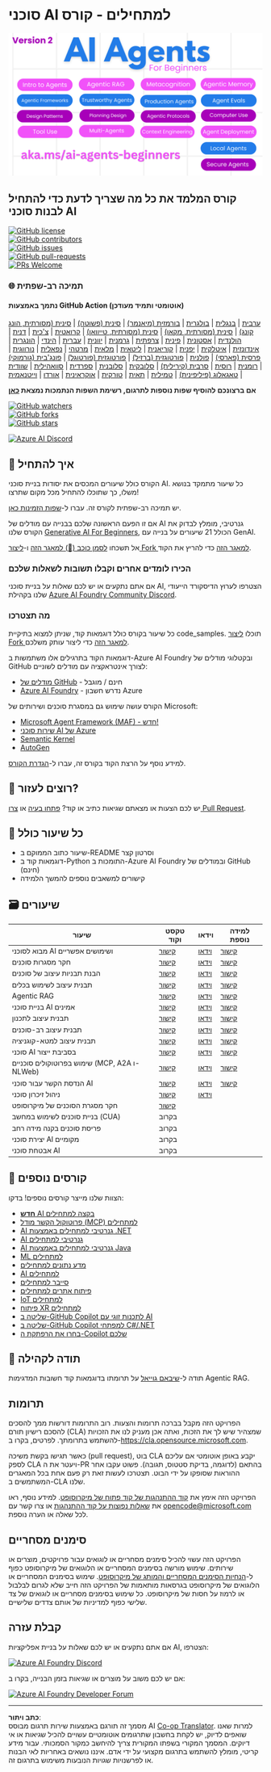 <!--
CO_OP_TRANSLATOR_METADATA:
{
  "original_hash": "35b7c9b08396abaac3d149cb1a9bfebb",
  "translation_date": "2025-10-11T10:40:37+00:00",
  "source_file": "README.md",
  "language_code": "he"
}
-->
# סוכני AI למתחילים - קורס

![Generative AI For Beginners](../../translated_images/repo-thumbnailv2.06f4a48036fde647f6ba4eb19f5651babe59bb30e972748afb349e47725d7601.he.png)

## קורס המלמד את כל מה שצריך לדעת כדי להתחיל לבנות סוכני AI

[![GitHub license](https://img.shields.io/github/license/microsoft/ai-agents-for-beginners.svg)](https://github.com/microsoft/ai-agents-for-beginners/blob/master/LICENSE?WT.mc_id=academic-105485-koreyst)  
[![GitHub contributors](https://img.shields.io/github/contributors/microsoft/ai-agents-for-beginners.svg)](https://GitHub.com/microsoft/ai-agents-for-beginners/graphs/contributors/?WT.mc_id=academic-105485-koreyst)  
[![GitHub issues](https://img.shields.io/github/issues/microsoft/ai-agents-for-beginners.svg)](https://GitHub.com/microsoft/ai-agents-for-beginners/issues/?WT.mc_id=academic-105485-koreyst)  
[![GitHub pull-requests](https://img.shields.io/github/issues-pr/microsoft/ai-agents-for-beginners.svg)](https://GitHub.com/microsoft/ai-agents-for-beginners/pulls/?WT.mc_id=academic-105485-koreyst)  
[![PRs Welcome](https://img.shields.io/badge/PRs-welcome-brightgreen.svg?style=flat-square)](http://makeapullrequest.com?WT.mc_id=academic-105485-koreyst)  

### 🌐 תמיכה רב-שפתית

#### נתמך באמצעות GitHub Action (אוטומטי ותמיד מעודכן)

<!-- CO-OP TRANSLATOR LANGUAGES TABLE START -->
[ערבית](../ar/README.md) | [בנגלית](../bn/README.md) | [בולגרית](../bg/README.md) | [בורמזית (מיאנמר)](../my/README.md) | [סינית (פשוטה)](../zh/README.md) | [סינית (מסורתית, הונג קונג)](../hk/README.md) | [סינית (מסורתית, מקאו)](../mo/README.md) | [סינית (מסורתית, טייוואן)](../tw/README.md) | [קרואטית](../hr/README.md) | [צ'כית](../cs/README.md) | [דנית](../da/README.md) | [הולנדית](../nl/README.md) | [אסטונית](../et/README.md) | [פינית](../fi/README.md) | [צרפתית](../fr/README.md) | [גרמנית](../de/README.md) | [יוונית](../el/README.md) | [עברית](./README.md) | [הינדי](../hi/README.md) | [הונגרית](../hu/README.md) | [אינדונזית](../id/README.md) | [איטלקית](../it/README.md) | [יפנית](../ja/README.md) | [קוריאנית](../ko/README.md) | [ליטאית](../lt/README.md) | [מלאית](../ms/README.md) | [מרטהי](../mr/README.md) | [נפאלית](../ne/README.md) | [נורווגית](../no/README.md) | [פרסית (פארסי)](../fa/README.md) | [פולנית](../pl/README.md) | [פורטוגזית (ברזיל)](../br/README.md) | [פורטוגזית (פורטוגל)](../pt/README.md) | [פונג'בית (גורמוקי)](../pa/README.md) | [רומנית](../ro/README.md) | [רוסית](../ru/README.md) | [סרבית (קירילית)](../sr/README.md) | [סלובקית](../sk/README.md) | [סלובנית](../sl/README.md) | [ספרדית](../es/README.md) | [סוואהילית](../sw/README.md) | [שוודית](../sv/README.md) | [טאגאלוג (פיליפינית)](../tl/README.md) | [טמילית](../ta/README.md) | [תאית](../th/README.md) | [טורקית](../tr/README.md) | [אוקראינית](../uk/README.md) | [אורדו](../ur/README.md) | [וייטנאמית](../vi/README.md)
<!-- CO-OP TRANSLATOR LANGUAGES TABLE END -->

**אם ברצונכם להוסיף שפות נוספות לתרגום, רשימת השפות הנתמכות נמצאת [כאן](https://github.com/Azure/co-op-translator/blob/main/getting_started/supported-languages.md)**

[![GitHub watchers](https://img.shields.io/github/watchers/microsoft/ai-agents-for-beginners.svg?style=social&label=Watch)](https://GitHub.com/microsoft/ai-agents-for-beginners/watchers/?WT.mc_id=academic-105485-koreyst)  
[![GitHub forks](https://img.shields.io/github/forks/microsoft/ai-agents-for-beginners.svg?style=social&label=Fork)](https://GitHub.com/microsoft/ai-agents-for-beginners/network/?WT.mc_id=academic-105485-koreyst)  
[![GitHub stars](https://img.shields.io/github/stars/microsoft/ai-agents-for-beginners.svg?style=social&label=Star)](https://GitHub.com/microsoft/ai-agents-for-beginners/stargazers/?WT.mc_id=academic-105485-koreyst)  

[![Azure AI Discord](https://dcbadge.limes.pink/api/server/kzRShWzttr)](https://discord.gg/kzRShWzttr)

## 🌱 איך להתחיל

הקורס כולל שיעורים המכסים את יסודות בניית סוכני AI. כל שיעור מתמקד בנושא משלו, כך שתוכלו להתחיל מכל מקום שתרצו!

יש תמיכה רב-שפתית לקורס זה. עברו ל-[שפות הזמינות כאן](../..).  

אם זו הפעם הראשונה שלכם בבנייה עם מודלים של AI גנרטיבי, מומלץ לבדוק את הקורס שלנו [Generative AI For Beginners](https://aka.ms/genai-beginners), הכולל 21 שיעורים על בנייה עם GenAI.

אל תשכחו [לסמן כוכב (🌟) למאגר הזה](https://docs.github.com/en/get-started/exploring-projects-on-github/saving-repositories-with-stars?WT.mc_id=academic-105485-koreyst) ו-[ליצור Fork למאגר הזה](https://github.com/microsoft/ai-agents-for-beginners/fork) כדי להריץ את הקוד.

### הכירו לומדים אחרים וקבלו תשובות לשאלות שלכם

אם אתם נתקעים או יש לכם שאלות על בניית סוכני AI, הצטרפו לערוץ הדיסקורד הייעודי שלנו בקהילת [Azure AI Foundry Community Discord](https://aka.ms/ai-agents/discord).

### מה תצטרכו

כל שיעור בקורס כולל דוגמאות קוד, שניתן למצוא בתיקיית code_samples. תוכלו [ליצור Fork למאגר הזה](https://github.com/microsoft/ai-agents-for-beginners/fork) כדי ליצור עותק משלכם.  

דוגמאות הקוד בתרגילים אלו משתמשות ב-Azure AI Foundry ובקטלוגי מודלים של GitHub לצורך אינטראקציה עם מודלים לשוניים:

- [מודלים של GitHub](https://aka.ms/ai-agents-beginners/github-models) - חינם / מוגבל  
- [Azure AI Foundry](https://aka.ms/ai-agents-beginners/ai-foundry) - נדרש חשבון Azure  

הקורס עושה שימוש גם במסגרת סוכנים ושירותים של Microsoft:

- [Microsoft Agent Framework (MAF) - חדש!](https://aka.ms/ai-agents-beginners/agent-framewrok)  
- [שירות סוכני AI של Azure](https://aka.ms/ai-agents-beginners/ai-agent-service)  
- [Semantic Kernel](https://aka.ms/ai-agents-beginners/semantic-kernel)  
- [AutoGen](https://aka.ms/ai-agents/autogen)  

למידע נוסף על הרצת הקוד בקורס זה, עברו ל-[הגדרת הקורס](./00-course-setup/README.md).

## 🙏 רוצים לעזור?

יש לכם הצעות או מצאתם שגיאות כתיב או קוד? [פתחו בעיה](https://github.com/microsoft/ai-agents-for-beginners/issues?WT.mc_id=academic-105485-koreyst) או [צרו Pull Request](https://github.com/microsoft/ai-agents-for-beginners/pulls?WT.mc_id=academic-105485-koreyst).

## 📂 כל שיעור כולל

- שיעור כתוב הממוקם ב-README וסרטון קצר  
- דוגמאות קוד ב-Python התומכות ב-Azure AI Foundry ובמודלים של GitHub (חינם)  
- קישורים למשאבים נוספים להמשך הלמידה  

## 🗃️ שיעורים

| **שיעור**                                   | **טקסט וקוד**                                    | **וידאו**                                                  | **למידה נוספת**                                                                     |
|----------------------------------------------|----------------------------------------------------|------------------------------------------------------------|----------------------------------------------------------------------------------------|
| מבוא לסוכני AI ושימושים אפשריים              | [קישור](./01-intro-to-ai-agents/README.md)          | [וידאו](https://youtu.be/3zgm60bXmQk?si=z8QygFvYQv-9WtO1)  | [קישור](https://aka.ms/ai-agents-beginners/collection?WT.mc_id=academic-105485-koreyst) |
| חקר מסגרות סוכנים                            | [קישור](./02-explore-agentic-frameworks/README.md)  | [וידאו](https://youtu.be/ODwF-EZo_O8?si=Vawth4hzVaHv-u0H)  | [קישור](https://aka.ms/ai-agents-beginners/collection?WT.mc_id=academic-105485-koreyst) |
| הבנת תבניות עיצוב של סוכנים                  | [קישור](./03-agentic-design-patterns/README.md)     | [וידאו](https://youtu.be/m9lM8qqoOEA?si=BIzHwzstTPL8o9GF)  | [קישור](https://aka.ms/ai-agents-beginners/collection?WT.mc_id=academic-105485-koreyst) |
| תבנית עיצוב לשימוש בכלים                     | [קישור](./04-tool-use/README.md)                    | [וידאו](https://youtu.be/vieRiPRx-gI?si=2z6O2Xu2cu_Jz46N)  | [קישור](https://aka.ms/ai-agents-beginners/collection?WT.mc_id=academic-105485-koreyst) |
| Agentic RAG                                  | [קישור](./05-agentic-rag/README.md)                 | [וידאו](https://youtu.be/WcjAARvdL7I?si=gKPWsQpKiIlDH9A3)  | [קישור](https://aka.ms/ai-agents-beginners/collection?WT.mc_id=academic-105485-koreyst) |
| בניית סוכני AI אמינים                        | [קישור](./06-building-trustworthy-agents/README.md) | [וידאו](https://youtu.be/iZKkMEGBCUQ?si=jZjpiMnGFOE9L8OK ) | [קישור](https://aka.ms/ai-agents-beginners/collection?WT.mc_id=academic-105485-koreyst) |
| תבנית עיצוב לתכנון                           | [קישור](./07-planning-design/README.md)             | [וידאו](https://youtu.be/kPfJ2BrBCMY?si=6SC_iv_E5-mzucnC)  | [קישור](https://aka.ms/ai-agents-beginners/collection?WT.mc_id=academic-105485-koreyst) |
| תבנית עיצוב רב-סוכנים                        | [קישור](./08-multi-agent/README.md)                 | [וידאו](https://youtu.be/V6HpE9hZEx0?si=rMgDhEu7wXo2uo6g)  | [קישור](https://aka.ms/ai-agents-beginners/collection?WT.mc_id=academic-105485-koreyst) |
| תבנית עיצוב למטא-קוגניציה                   | [קישור](./09-metacognition/README.md)               | [וידאו](https://youtu.be/His9R6gw6Ec?si=8gck6vvdSNCt6OcF)  | [קישור](https://aka.ms/ai-agents-beginners/collection?WT.mc_id=academic-105485-koreyst) |
| סוכני AI בסביבת ייצור                        | [קישור](./10-ai-agents-production/README.md)        | [וידאו](https://youtu.be/l4TP6IyJxmQ?si=31dnhexRo6yLRJDl)  | [קישור](https://aka.ms/ai-agents-beginners/collection?WT.mc_id=academic-105485-koreyst) |
| שימוש בפרוטוקולים סוכניים (MCP, A2A ו-NLWeb) | [קישור](./11-agentic-protocols/README.md)           | [וידאו](https://youtu.be/X-Dh9R3Opn8)                                 | [קישור](https://aka.ms/ai-agents-beginners/collection?WT.mc_id=academic-105485-koreyst) |
| הנדסת הקשר עבור סוכני AI                      | [קישור](./12-context-engineering/README.md)         | [וידאו](https://youtu.be/F5zqRV7gEag)                                 | [קישור](https://aka.ms/ai-agents-beginners/collection?WT.mc_id=academic-105485-koreyst) |
| ניהול זיכרון סוכני                            | [קישור](./13-agent-memory/README.md)     |      [וידאו](https://youtu.be/QrYbHesIxpw?si=vZkVwKrQ4ieCcIPx)                                                      |                                                                                        |
| חקר מסגרת הסוכנים של מיקרוסופט                | [קישור](./14-microsoft-agent-framework/README.md)                            |                                                            |                                                                                        |
| בניית סוכנים לשימוש במחשב (CUA)               | בקרוב                                 |                                                            |                                                                                        |
| פריסת סוכנים בקנה מידה רחב                    | בקרוב                                 |                                                            |                                                                                        |
| יצירת סוכני AI מקומיים                        | בקרוב                                   |                                                            |                                                                                        |
| אבטחת סוכני AI                                | בקרוב                                   |                                                            |                                                                                        |

## 🎒 קורסים נוספים

הצוות שלנו מייצר קורסים נוספים! בדקו:

- [**חדש** AI בקצה למתחילים](https://github.com/microsoft/edgeai-for-beginners?WT.mc_id=academic-105485-koreyst)
- [פרוטוקול הקשר מודל (MCP) למתחילים](https://github.com/microsoft/mcp-for-beginners?WT.mc_id=academic-105485-koreyst)
- [AI גנרטיבי למתחילים באמצעות .NET](https://github.com/microsoft/Generative-AI-for-beginners-dotnet?WT.mc_id=academic-105485-koreyst)
- [AI גנרטיבי למתחילים](https://github.com/microsoft/generative-ai-for-beginners?WT.mc_id=academic-105485-koreyst)
- [AI גנרטיבי למתחילים באמצעות Java](https://github.com/microsoft/generative-ai-for-beginners-java?WT.mc_id=academic-105485-koreyst)
- [ML למתחילים](https://aka.ms/ml-beginners?WT.mc_id=academic-105485-koreyst)
- [מדע נתונים למתחילים](https://aka.ms/datascience-beginners?WT.mc_id=academic-105485-koreyst)
- [AI למתחילים](https://aka.ms/ai-beginners?WT.mc_id=academic-105485-koreyst)
- [סייבר למתחילים](https://github.com/microsoft/Security-101??WT.mc_id=academic-96948-sayoung)
- [פיתוח אתרים למתחילים](https://aka.ms/webdev-beginners?WT.mc_id=academic-105485-koreyst)
- [IoT למתחילים](https://aka.ms/iot-beginners?WT.mc_id=academic-105485-koreyst)
- [פיתוח XR למתחילים](https://github.com/microsoft/xr-development-for-beginners?WT.mc_id=academic-105485-koreyst)
- [שליטה ב-GitHub Copilot לתכנות זוגי עם AI](https://aka.ms/GitHubCopilotAI?WT.mc_id=academic-105485-koreyst)
- [שליטה ב-GitHub Copilot למפתחי C#/.NET](https://github.com/microsoft/mastering-github-copilot-for-dotnet-csharp-developers?WT.mc_id=academic-105485-koreyst)
- [בחרו את הרפתקת ה-Copilot שלכם](https://github.com/microsoft/CopilotAdventures?WT.mc_id=academic-105485-koreyst)

## 🌟 תודה לקהילה

תודה ל-[שיבאם גוייאל](https://www.linkedin.com/in/shivam2003/) על תרומתו בדוגמאות קוד חשובות המדגימות Agentic RAG. 

## תרומות

הפרויקט הזה מקבל בברכה תרומות והצעות. רוב התרומות דורשות ממך להסכים להסכם רישיון תורם (CLA) שמצהיר שיש לך את הזכות, ואתה אכן מעניק לנו את הזכויות להשתמש בתרומתך. לפרטים, בקרו ב-<https://cla.opensource.microsoft.com>.

כאשר תגישו בקשת משיכה (pull request), בוט CLA יקבע באופן אוטומטי אם עליכם לספק CLA ויעטר את ה-PR בהתאם (לדוגמה, בדיקת סטטוס, תגובה). פשוט עקבו אחר ההוראות שסופקו על ידי הבוט. תצטרכו לעשות זאת רק פעם אחת בכל המאגרים המשתמשים ב-CLA שלנו.

הפרויקט הזה אימץ את [קוד ההתנהגות של קוד פתוח של מיקרוסופט](https://opensource.microsoft.com/codeofconduct/).
למידע נוסף, ראו את [שאלות נפוצות על קוד ההתנהגות](https://opensource.microsoft.com/codeofconduct/faq/) או צרו קשר עם [opencode@microsoft.com](mailto:opencode@microsoft.com) לכל שאלה או הערה נוספת.

## סימנים מסחריים

הפרויקט הזה עשוי להכיל סימנים מסחריים או לוגואים עבור פרויקטים, מוצרים או שירותים. שימוש מורשה בסימנים המסחריים או הלוגואים של מיקרוסופט כפוף ל-[הנחיות הסימנים המסחריים והמותג של מיקרוסופט](https://www.microsoft.com/legal/intellectualproperty/trademarks/usage/general).
שימוש בסימנים המסחריים או הלוגואים של מיקרוסופט בגרסאות מותאמות של הפרויקט הזה חייב שלא לגרום לבלבול או לרמוז על חסות של מיקרוסופט.
כל שימוש בסימנים מסחריים או לוגואים של צד שלישי כפוף למדיניות של אותם צדדים שלישיים.

## קבלת עזרה

אם אתם נתקעים או יש לכם שאלות על בניית אפליקציות AI, הצטרפו:

[![Azure AI Foundry Discord](https://img.shields.io/badge/Discord-Azure_AI_Foundry_Community_Discord-blue?style=for-the-badge&logo=discord&color=5865f2&logoColor=fff)](https://aka.ms/foundry/discord)

אם יש לכם משוב על מוצרים או שגיאות בזמן הבנייה, בקרו ב:

[![Azure AI Foundry Developer Forum](https://img.shields.io/badge/GitHub-Azure_AI_Foundry_Developer_Forum-blue?style=for-the-badge&logo=github&color=000000&logoColor=fff)](https://aka.ms/foundry/forum)

---

**כתב ויתור**:  
מסמך זה תורגם באמצעות שירות תרגום מבוסס AI [Co-op Translator](https://github.com/Azure/co-op-translator). למרות שאנו שואפים לדיוק, יש לקחת בחשבון שתרגומים אוטומטיים עשויים להכיל שגיאות או אי דיוקים. המסמך המקורי בשפתו המקורית צריך להיחשב כמקור הסמכותי. עבור מידע קריטי, מומלץ להשתמש בתרגום מקצועי על ידי אדם. איננו נושאים באחריות לאי הבנות או לפרשנויות שגויות הנובעות משימוש בתרגום זה.